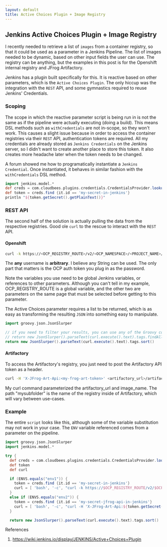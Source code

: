 ```yaml
---
layout: default
title: Active Choices Plugin + Image Registry
---
```


## Jenkins Active Choices Plugin + Image Registry

I recently needed to retrieve a list of `images` from a container registry, so that it could be used as a parameter in a Jenkins Pipeline.  The list of images needed to be dynamic, based on other input fields the user can use.  The registry can be anything, but the examples in this post is for the Openshift internal registry and JFrog Artifactory.

Jenkins has a plugin built specifically for this.  It is reactive based on other parameters, which is the `Active Choices Plugin`.  The only hiccup was the integration with the `REST` API, and some gymnastics required to reuse Jenkins' Credentials.


### Scoping

The scope in which the reactive parameter script is being run in is not the same as if the pipeline were actually executing (doing a build).  This means DSL methods such as `withCredentials` are not in-scope, so they won't work.  This causes a slight issue because in order to access the container registries via their `REST` API, authentication tokens are required.  All my credentials are already stored as `Jenkins Credentials` on the Jenkins server, so I didn't want to create another place to store this token.  It also creates more headache later when the token needs to be changed.


A forum showed me how to programatically instantiate a `Jenkins Credential`.  Once instantiated, it behaves in similar fashion with the `withCredentials` DSL method.

```Groovy
import jenkins.model.*
def creds = com.cloudbees.plugins.credentials.CredentialsProvider.lookupCredentials(com.cloudbees.plugins.credentials.Credentials.class, Jenkins.instance, null, null)
def token = creds.find {it.id == 'my-secret-in-jenkins'}
println "${token.getSecret().getPlainText()}"
```


### REST API
The second half of the solution is actually pulling the data from the respective registries.  Good ole `curl` to the rescue to interact with the `REST` API.


#### Openshift
```bash
curl -k https://<OCP_REGISTRY_ROUTE>/v2/<OCP_NAMESPACE>/<PROJECT_NAME>/tags/list -u any:<token>
```
The **any** username is **arbitrary**. I believe any String can be used.  The only part that matters is the OCP auth token you plug in as the password.


Note the variables you use need to be global Jenkins variables, or references to other parameters.  Although you can't tell in my example, OCP_REGISTRY_ROUTE is a global variable, and the other two are parameters on the same page that must be selected before getting to this parameter.

The Active Choices parameter requires a list to be returned, which is as easy as transforming the resulting `JSON` into something easy to manipulate.  

```Groovy
import groovy.json.JsonSlurper

// if you need to filter your results, you can use any of the Groovy collections closures
// return new JsonSlurper().parseText(curl.execute().text).tags.findAll { it.contains("some filter value") }.sort()   
return new JsonSlurper().parseText(curl.execute().text).tags.sort()
```

#### Artifactory
To access the Artifactory's registry, you just need to post the Artifactory API token as a header.

```bash
curl -H 'X-JFrog-Art-Api:<my-frog-art-token>' <artifactory_url>/artifactory/api/docker/docker-repo/v2/mysubfolder/<image_name>/tags/list
````

My curl command parameterized the artifactory_url and image_name.  The path "mysubfolder" is the name of the registry inside of Artifactory, which will vary between use-cases.

### Example
The entire `script` looks like this, although some of the variable substitution may not work in your case.  The `ENV` variable referenced comes from a parameter on the pipeline.

```Groovy
import groovy.json.JsonSlurper
import jenkins.model.*

try {
  def creds = com.cloudbees.plugins.credentials.CredentialsProvider.lookupCredentials(com.cloudbees.plugins.credentials.Credentials.class, Jenkins.instance, null, null);
  def token
  def curl

  if (ENVS.equals("env1")) {
    token = creds.find {it.id == 'my-secret-in-jenkins'}
    curl = [ 'bash', '-c', "curl -k https://$OCP_REGISTRY_ROUTE/v2/$OCP_NAMESPACE/$PROJECT_NAME/tags/list -u any:\${token.getSecret().getPlainText()}"]
  }
  else if (ENVS.equals("env2")) {
    token = creds.find {it.id == 'my-secret-jfrog-api-in-jenkins'}
    curl = [ 'bash', '-c', "curl -H 'X-JFrog-Art-Api:${token.getSecret().getPlainText()}' '$ARTIFACTORY_URL/artifactory/api/docker/docker-repo/v2/mysubfolder/$PROJECT_NAME/tags/list' "]
  }

  return new JsonSlurper().parseText(curl.execute().text).tags.sort()
```

References
1. https://wiki.jenkins.io/display/JENKINS/Active+Choices+Plugin
